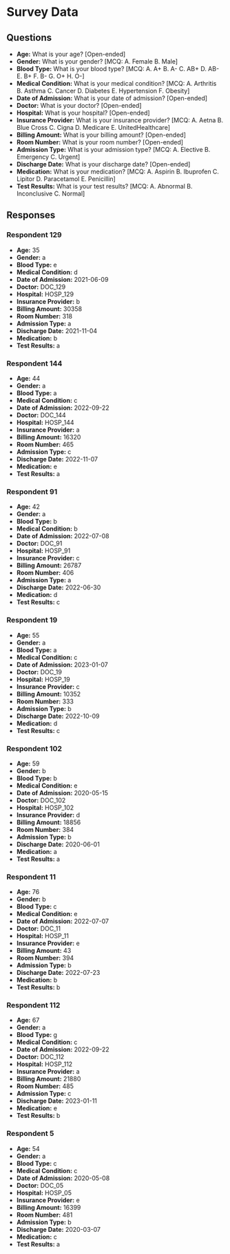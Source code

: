# Survey Data

## Questions

- **Age:** What is your age? [Open-ended]
- **Gender:** What is your gender? [MCQ: A. Female B. Male]
- **Blood Type:** What is your blood type? [MCQ: A. A+ B. A- C. AB+ D. AB- E. B+ F. B- G. O+ H. O-]
- **Medical Condition:** What is your medical condition? [MCQ: A. Arthritis B. Asthma C. Cancer D. Diabetes E. Hypertension F. Obesity]
- **Date of Admission:** What is your date of admission? [Open-ended]
- **Doctor:** What is your doctor? [Open-ended]
- **Hospital:** What is your hospital? [Open-ended]
- **Insurance Provider:** What is your insurance provider? [MCQ: A. Aetna B. Blue Cross C. Cigna D. Medicare E. UnitedHealthcare]
- **Billing Amount:** What is your billing amount? [Open-ended]
- **Room Number:** What is your room number? [Open-ended]
- **Admission Type:** What is your admission type? [MCQ: A. Elective B. Emergency C. Urgent]
- **Discharge Date:** What is your discharge date? [Open-ended]
- **Medication:** What is your medication? [MCQ: A. Aspirin B. Ibuprofen C. Lipitor D. Paracetamol E. Penicillin]
- **Test Results:** What is your test results? [MCQ: A. Abnormal B. Inconclusive C. Normal]

## Responses

### Respondent 129

- **Age:** 35
- **Gender:** a
- **Blood Type:** e
- **Medical Condition:** d
- **Date of Admission:** 2021-06-09
- **Doctor:** DOC_129
- **Hospital:** HOSP_129
- **Insurance Provider:** b
- **Billing Amount:** 30358
- **Room Number:** 318
- **Admission Type:** a
- **Discharge Date:** 2021-11-04
- **Medication:** b
- **Test Results:** a

### Respondent 144

- **Age:** 44
- **Gender:** a
- **Blood Type:** a
- **Medical Condition:** c
- **Date of Admission:** 2022-09-22
- **Doctor:** DOC_144
- **Hospital:** HOSP_144
- **Insurance Provider:** a
- **Billing Amount:** 16320
- **Room Number:** 465
- **Admission Type:** c
- **Discharge Date:** 2022-11-07
- **Medication:** e
- **Test Results:** a

### Respondent 91

- **Age:** 42
- **Gender:** a
- **Blood Type:** b
- **Medical Condition:** b
- **Date of Admission:** 2022-07-08
- **Doctor:** DOC_91
- **Hospital:** HOSP_91
- **Insurance Provider:** c
- **Billing Amount:** 26787
- **Room Number:** 406
- **Admission Type:** a
- **Discharge Date:** 2022-06-30
- **Medication:** d
- **Test Results:** c

### Respondent 19

- **Age:** 55
- **Gender:** a
- **Blood Type:** a
- **Medical Condition:** c
- **Date of Admission:** 2023-01-07
- **Doctor:** DOC_19
- **Hospital:** HOSP_19
- **Insurance Provider:** c
- **Billing Amount:** 10352
- **Room Number:** 333
- **Admission Type:** b
- **Discharge Date:** 2022-10-09
- **Medication:** d
- **Test Results:** c

### Respondent 102

- **Age:** 59
- **Gender:** b
- **Blood Type:** b
- **Medical Condition:** e
- **Date of Admission:** 2020-05-15
- **Doctor:** DOC_102
- **Hospital:** HOSP_102
- **Insurance Provider:** d
- **Billing Amount:** 18856
- **Room Number:** 384
- **Admission Type:** b
- **Discharge Date:** 2020-06-01
- **Medication:** a
- **Test Results:** a

### Respondent 11

- **Age:** 76
- **Gender:** b
- **Blood Type:** c
- **Medical Condition:** e
- **Date of Admission:** 2022-07-07
- **Doctor:** DOC_11
- **Hospital:** HOSP_11
- **Insurance Provider:** e
- **Billing Amount:** 43
- **Room Number:** 394
- **Admission Type:** b
- **Discharge Date:** 2022-07-23
- **Medication:** b
- **Test Results:** b

### Respondent 112

- **Age:** 67
- **Gender:** a
- **Blood Type:** g
- **Medical Condition:** c
- **Date of Admission:** 2022-09-22
- **Doctor:** DOC_112
- **Hospital:** HOSP_112
- **Insurance Provider:** a
- **Billing Amount:** 21880
- **Room Number:** 485
- **Admission Type:** c
- **Discharge Date:** 2023-01-11
- **Medication:** e
- **Test Results:** b

### Respondent 5

- **Age:** 54
- **Gender:** a
- **Blood Type:** c
- **Medical Condition:** c
- **Date of Admission:** 2020-05-08
- **Doctor:** DOC_05
- **Hospital:** HOSP_05
- **Insurance Provider:** e
- **Billing Amount:** 16399
- **Room Number:** 481
- **Admission Type:** b
- **Discharge Date:** 2020-03-07
- **Medication:** c
- **Test Results:** a

